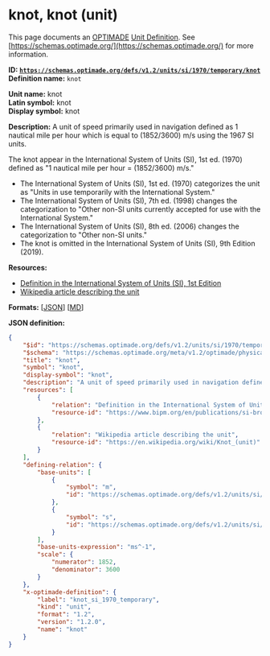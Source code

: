 # knot, knot (unit)

This page documents an [OPTIMADE](https://www.optimade.org/) [Unit Definition](https://schemas.optimade.org/#definitions). See [https://schemas.optimade.org/](https://schemas.optimade.org/) for more information.

**ID: [`https://schemas.optimade.org/defs/v1.2/units/si/1970/temporary/knot`](https://schemas.optimade.org/defs/v1.2/units/si/1970/temporary/knot.md)**  
**Definition name:** `knot`

**Unit name:** knot  
**Latin symbol:** knot  
**Display symbol:** knot  
  
**Description:** A unit of speed primarily used in navigation defined as 1 nautical mile per hour which is equal to (1852/3600) m/s using the 1967 SI units.

The knot appear in the International System of Units (SI), 1st ed. (1970) defined as "1 nautical mile per hour = (1852/3600) m/s."

- The International System of Units (SI), 1st ed. (1970) categorizes the unit as "Units in use temporarily with the International System."
- The International System of Units (SI), 7th ed. (1998) changes the categorization to "Other non-SI units currently accepted for use with the International System."
- The International System of Units (SI), 8th ed. (2006) changes the categorization to "Other non-SI units."
- The knot is omitted in the International System of Units (SI), 9th Edition (2019).

**Resources:**

- [Definition in the International System of Units (SI), 1st Edition](https://www.bipm.org/en/publications/si-brochure)
- [Wikipedia article describing the unit](https://en.wikipedia.org/wiki/Knot_(unit))


**Formats:** [[JSON](knot.json)] [[MD](knot.md)]

**JSON definition:**

``` json
{
    "$id": "https://schemas.optimade.org/defs/v1.2/units/si/1970/temporary/knot",
    "$schema": "https://schemas.optimade.org/meta/v1.2/optimade/physical_unit_definition.json",
    "title": "knot",
    "symbol": "knot",
    "display-symbol": "knot",
    "description": "A unit of speed primarily used in navigation defined as 1 nautical mile per hour which is equal to (1852/3600) m/s using the 1967 SI units.\n\nThe knot appear in the International System of Units (SI), 1st ed. (1970) defined as \"1 nautical mile per hour = (1852/3600) m/s.\"\n\n- The International System of Units (SI), 1st ed. (1970) categorizes the unit as \"Units in use temporarily with the International System.\"\n- The International System of Units (SI), 7th ed. (1998) changes the categorization to \"Other non-SI units currently accepted for use with the International System.\"\n- The International System of Units (SI), 8th ed. (2006) changes the categorization to \"Other non-SI units.\"\n- The knot is omitted in the International System of Units (SI), 9th Edition (2019).",
    "resources": [
        {
            "relation": "Definition in the International System of Units (SI), 1st Edition",
            "resource-id": "https://www.bipm.org/en/publications/si-brochure"
        },
        {
            "relation": "Wikipedia article describing the unit",
            "resource-id": "https://en.wikipedia.org/wiki/Knot_(unit)"
        }
    ],
    "defining-relation": {
        "base-units": [
            {
                "symbol": "m",
                "id": "https://schemas.optimade.org/defs/v1.2/units/si/1960/base/metre"
            },
            {
                "symbol": "s",
                "id": "https://schemas.optimade.org/defs/v1.2/units/si/1967/base/second"
            }
        ],
        "base-units-expression": "ms^-1",
        "scale": {
            "numerator": 1852,
            "denominator": 3600
        }
    },
    "x-optimade-definition": {
        "label": "knot_si_1970_temporary",
        "kind": "unit",
        "format": "1.2",
        "version": "1.2.0",
        "name": "knot"
    }
}
```